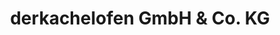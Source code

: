 ---
title: "derkachelofen GmbH & Co. KG"
url: /muenchen/derkachelofen-gmbh-und-co-kg/
shop: Kamine & Öfen
---